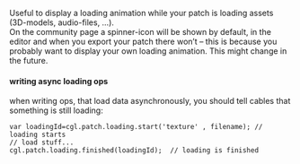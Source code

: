 Useful to display a loading animation while your patch is loading assets (3D-models, audio-files, …).   
On the community page a spinner-icon will be shown by default, in the editor and when you export your patch there won’t – this is because you probably want to display your own loading animation. This might change in the future.

#### writing async loading ops

when writing ops, that load data asynchronously, you should tell cables that something is still loading:

```
var loadingId=cgl.patch.loading.start('texture' , filename); // loading starts
// load stuff...
cgl.patch.loading.finished(loadingId);  // loading is finished
```